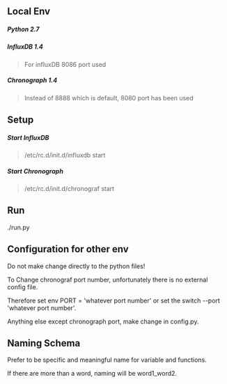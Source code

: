 ## Local Env

##### Python 2.7

##### InfluxDB 1.4

>For influxDB 8086 port used

##### Chronograph 1.4

>Instead of 8888 which is default, 8080 port has been used

## Setup

##### Start InfluxDB

>/etc/rc.d/init.d/influxdb start

##### Start Chronograph

>/etc/rc.d/init.d/chronograf start

## Run

./run.py


## Configuration for other env

Do not make change directly to the python files!

To Change chronograf port number, unfortunately there is no external config file.

Therefore set env PORT = 'whatever port number' or set the switch --port 'whatever port number'.

Anything else except chronograph port, make change in config.py.

## Naming Schema

Prefer to be specific and meaningful name for variable and functions.

If there are more than a word, naming will be word1_word2.
